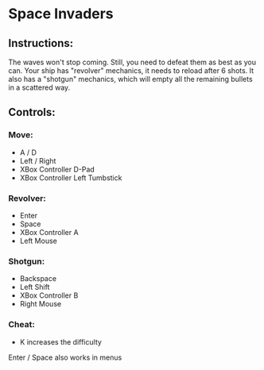 # Space Invaders

## Instructions:
The waves won't stop coming. Still, you need to defeat them as best as you can. Your ship has "revolver" mechanics, it needs to reload after 6 shots. It also has a "shotgun" mechanics, which will empty all the remaining bullets in a scattered way.

## Controls:
### Move:
- A / D
- Left / Right
- XBox Controller D-Pad
- XBox Controller Left Tumbstick

### Revolver:
- Enter
- Space
- XBox Controller A
- Left Mouse

### Shotgun:
- Backspace
- Left Shift
- XBox Controller B
- Right Mouse

### Cheat:
- K increases the difficulty

Enter / Space also works in menus
